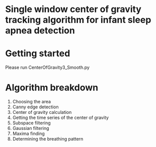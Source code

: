 # Single window center of gravity tracking algorithm for infant sleep apnea detection

# Getting started
Please run CenterOfGravity3_Smooth.py

# Algorithm breakdown
1. Choosing the area
2. Canny edge detection
3. Center of gravity calculation
4. Getting the time series of the center of gravity
5. Subspace filtering
6. Gaussian filtering
7. Maxima finding
8. Determining the breathing pattern
